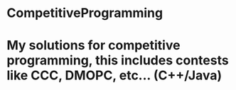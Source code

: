 # CompetitiveProgramming

# My solutions for competitive programming, this includes contests like CCC, DMOPC, etc... (C++/Java)
